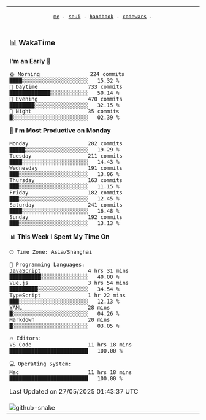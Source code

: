 
<div align="center">

<table>
<tr><td>
  <p align="center">
  <samp>
    <a href="https://github.com/SeaMmMm/SeaMmMm">me</a> .
    <a href="https://github.com/SeaMmMm/se-element">seui</a> .
    <a href="https://github.com/SeaMmMm/HandBook">handbook</a> .
    <a href="https://github.com/SeaMmMm/codeWars">codewars</a> .
  </samp>
    </p>
</td></tr>

<tr><td>

### 📊 WakaTime

<!--START_SECTION:waka-->
**I'm an Early 🐤** 

```text
🌞 Morning                224 commits         ████░░░░░░░░░░░░░░░░░░░░░   15.32 % 
🌆 Daytime                733 commits         █████████████░░░░░░░░░░░░   50.14 % 
🌃 Evening                470 commits         ████████░░░░░░░░░░░░░░░░░   32.15 % 
🌙 Night                  35 commits          █░░░░░░░░░░░░░░░░░░░░░░░░   02.39 % 
```
📅 **I'm Most Productive on Monday** 

```text
Monday                   282 commits         █████░░░░░░░░░░░░░░░░░░░░   19.29 % 
Tuesday                  211 commits         ████░░░░░░░░░░░░░░░░░░░░░   14.43 % 
Wednesday                191 commits         ███░░░░░░░░░░░░░░░░░░░░░░   13.06 % 
Thursday                 163 commits         ███░░░░░░░░░░░░░░░░░░░░░░   11.15 % 
Friday                   182 commits         ███░░░░░░░░░░░░░░░░░░░░░░   12.45 % 
Saturday                 241 commits         ████░░░░░░░░░░░░░░░░░░░░░   16.48 % 
Sunday                   192 commits         ███░░░░░░░░░░░░░░░░░░░░░░   13.13 % 
```


📊 **This Week I Spent My Time On** 

```text
🕑︎ Time Zone: Asia/Shanghai

💬 Programming Languages: 
JavaScript               4 hrs 31 mins       ██████████░░░░░░░░░░░░░░░   40.00 % 
Vue.js                   3 hrs 54 mins       █████████░░░░░░░░░░░░░░░░   34.54 % 
TypeScript               1 hr 22 mins        ███░░░░░░░░░░░░░░░░░░░░░░   12.13 % 
YAML                     28 mins             █░░░░░░░░░░░░░░░░░░░░░░░░   04.26 % 
Markdown                 20 mins             █░░░░░░░░░░░░░░░░░░░░░░░░   03.05 % 

🔥 Editors: 
VS Code                  11 hrs 18 mins      █████████████████████████   100.00 % 

💻 Operating System: 
Mac                      11 hrs 18 mins      █████████████████████████   100.00 % 
```


 Last Updated on 27/05/2025 01:43:37 UTC
<!--END_SECTION:waka-->
</td></tr>

<tr><td>
  <img alt="github-snake" src="profile-snake-contrib/github-user-contribution.svg"/>
</td></tr>

</table>
